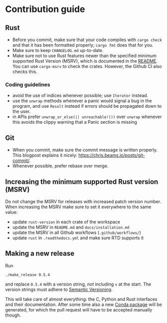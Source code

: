 # Contribution guide

## Rust

- Before you commit, make sure that your code compiles with `cargo check` and
  that it has been formatted properly; `cargo fmt` does that for you.
- Make sure to keep `CHANGELOG.md` up-to-date.
- Make sure not to use Rust features newer than the specified minimum supported
  Rust Version (MSRV), which is documented in the [README](README.md). You can
  use `cargo-msrv` to check the crates. However, the Github CI also checks this.

### Coding guidelines

- avoid the use of indices whenever possible; use `Iterator` instead.
- use the `unwrap` methods whenever a panic would signal a bug in the program,
  and use `Result` instead if errors should be propagated down to the user.
- in APIs prefer `unwrap_or_else(|| unreachable!())` over `unwrap` whenever
  this avoids the clippy warning that a Panic section is missing

## Git

- When you commit, make sure the commit message is written properly. This
  blogpost explains it nicely: <https://chris.beams.io/posts/git-commit/>.
- Whenever possible, prefer rebase over merge.

## Increasing the minimum supported Rust version (MSRV)

Do not change the MSRV for releases with increased patch version number. When
increasing the MSRV make sure to set it everywhere to the same value:

- update `rust-version` in each crate of the workspace
- update the MSRV in `README.md` and `docs/installation.md`
- update the MSRV in all Github workflows (`.github/workflows/`)
- update `rust` in `.readthedocs.yml` and make sure RTD supports it

## Making a new release

Run

    ./make_release 0.5.4

and replace `0.5.4` with a version string, *not* including `v` at the start.
The version strings must adhere to [Semantic
Versioning](https://semver.org/spec/v2.0.0.html).

This will take care of almost everything: the C, Python and Rust interfaces and
their documentation. After some time also a new [Conda
package](https://github.com/conda-forge/pineappl-feedstock) will be generated,
for which the pull request will have to be accepted manually though.
